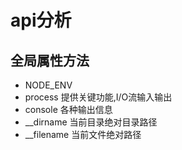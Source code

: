 # api分析

## 全局属性方法

+ NODE_ENV
+ process 提供关键功能,I/O流输入输出
+ console 各种输出信息
+ __dirname 当前目录绝对目录路径
+ __filename 当前文件绝对路径